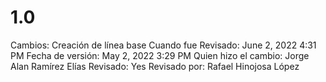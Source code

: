 # 1.0

Cambios: Creación de línea base
Cuando fue Revisado: June 2, 2022 4:31 PM
Fecha de  versión: May 2, 2022 3:29 PM
Quien hizo el cambio: Jorge Alan Ramírez Elías
Revisado: Yes
Revisado por: Rafael Hinojosa López